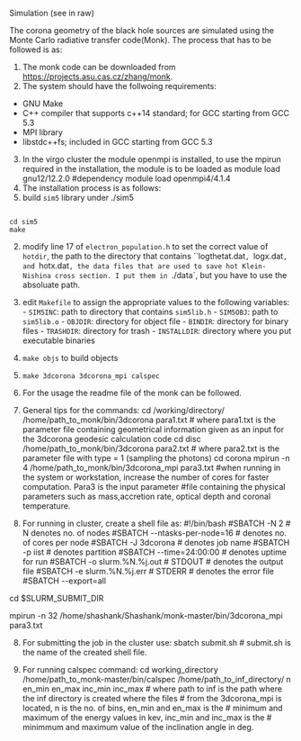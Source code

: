 Simulation (see in raw)

The corona geometry of the black hole sources are simulated using the Monte Carlo radiative transfer code(Monk). The process that has to be followed is as:

1. The monk code can be downloaded from https://projects.asu.cas.cz/zhang/monk.
2. The system should have the follwoing requirements: 
- GNU Make
- C++ compiler that supports c++14 standard; for GCC starting from GCC 5.3
- MPI library
- libstdc++fs; included in GCC starting from GCC 5.3
3. In the virgo cluster the module openmpi is installed, to use the mpirun required in the installation, the module is to be loaded as
  module load gnu12/12.2.0  #dependency
  module load openmpi4/4.1.4
4. The installation process is as follows:
  1. build `sim5` library under ./sim5
     ```
    cd sim5
    make
     
  2. modify line 17 of `electron_population.h` to set the correct value of
   `hotdir`, the path to the directory that contains ``logthetat.dat`, `logx.dat`, and `hotx.dat`, the
   data files that are used to save hot Klein-Nishina cross section. I put them
   in `./data`, but you have to use the absoluate path.
	
  3. edit `Makefile` to assign the appropriate values to the following variables:
	- `SIM5INC`: path to directory that contains `sim5lib.h`
	- `SIM5OBJ`: path to `sim5lib.o`
	- `OBJDIR`: directory for object file
	- `BINDIR`: directory for binary files
	- `TRASHDIR`: directory for trash
	- `INSTALLDIR`: directory where you put executable binaries
  5. `make objs` to build objects
  6. `make 3dcorona 3dcorona_mpi calspec`

5. For the usage the readme file of the monk can be followed.
6. General tips for the commands:
   cd /working/directory/
   /home/path_to_monk/bin/3dcorona para1.txt      # where para1.txt is the parameter file containing geometrical information given as an input for the 3dcorona geodesic calculation code
   cd disc
   /home/path_to_monk/bin/3dcorona para2.txt      # where para2.txt is the parameter file with type = 1 (sampling the photons)
   cd corona
   mpirun -n 4 /home/path_to_monk/bin/3dcorona_mpi para3.txt  #when running in the system or workstation, increase the number of cores for faster computation. Para3 is the input parameter 
                                                              #file containing the physical parameters such as mass,accretion rate, optical depth and coronal temperature.
7. For running in cluster, create a shell file as:
   #!/bin/bash
  #SBATCH -N 2                                                            # N denotes no. of nodes
  #SBATCH --ntasks-per-node=16                                            # denotes no. of cores per node
  #SBATCH -J 3dcorona                                                     # denotes job name
  #SBATCH -p iist                                                         # denotes partition 
  #SBATCH --time=24:00:00                                                 # denotes uptime for run
  #SBATCH -o slurm.%N.%j.out # STDOUT                                     # denotes the output file
  #SBATCH -e slurm.%N.%j.err # STDERR                                     # denotes the error file
  #SBATCH --export=all
  
  cd $SLURM_SUBMIT_DIR
  
  mpirun -n 32 /home/shashank/Shashank/monk-master/bin/3dcorona_mpi para3.txt    

8. For submitting the job in the cluster use:
   sbatch submit.sh                                                       # submit.sh is the name of the created shell file.

9. For running calspec command:
   cd working_directory
   /home/path_to_monk-master/bin/calspec /home/path_to_inf_directory/ n en_min en_max inc_min inc_max    # where path to inf is the path where the inf directory is created where the files
                                                                                                          # from the 3dcorona_mpi is located, n is the no. of bins, en_min and en_max is the 
                                                                                                           # minimum and maximum of the energy values in kev, inc_min and inc_max is the 
                                                                                                            # minimmum and maximum value of the inclination angle in deg.
                                                                                  
